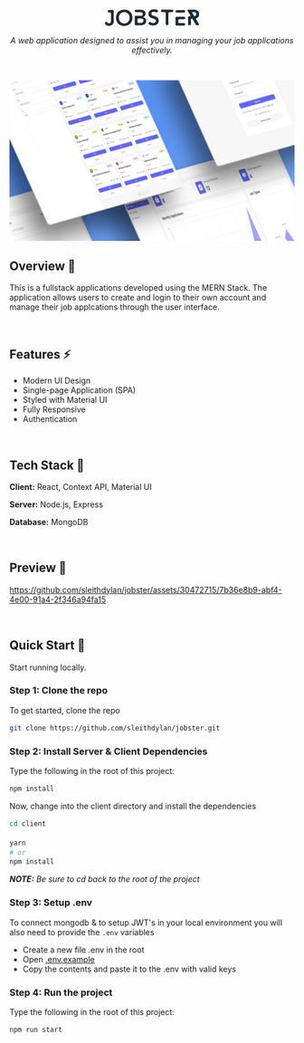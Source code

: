 <br />
<div align="center">
  <a href="https://github.com/github_username/repo_name">
    <img src="./client/public/jobster-logo.svg" alt="Logo"  height="30">
  </a>
	<br />
  <p align="center">
    <i align="center">A web application designed to assist you in managing your job applications effectively.</i>
  </p>
  <br />
</div>

![Jobster](/client/public/jobster-github.png)

## Overview 📌

This is a fullstack applications developed using the MERN Stack. The application allows users to create and login to their own account and manage their job applcations through the user interface.

<br/>

## Features ⚡️

- Modern UI Design
- Single-page Application (SPA)
- Styled with Material UI
- Fully Responsive
- Authentication

<br/>

## Tech Stack 🧰

**Client:** React, Context API, Material UI

**Server:** Node.js, Express

**Database:** MongoDB

<br/>

## Preview 🔎

https://github.com/sleithdylan/jobster/assets/30472715/7b36e8b9-abf4-4e00-91a4-2f346a94fa15

<br/>

## Quick Start 🚀

Start running locally.

### Step 1: Clone the repo

To get started, clone the repo

```sh
git clone https://github.com/sleithdylan/jobster.git
```

### Step 2: Install Server & Client Dependencies

Type the following in the root of this project:

```sh
npm install
```

Now, change into the client directory and install the dependencies

```sh
cd client

yarn
# or
npm install
```

_**NOTE:** Be sure to cd back to the root of the project_

### Step 3: Setup .env

To connect mongodb & to setup JWT's in your local environment you will also need to provide the `.env` variables

- Create a new file .env in the root
- Open [.env.example](./.env.example)
- Copy the contents and paste it to the .env with valid keys

### Step 4: Run the project

Type the following in the root of this project:

```sh
npm run start
```
